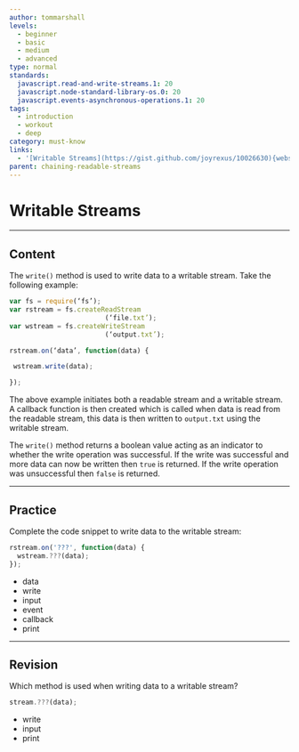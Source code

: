 ```yaml
---
author: tommarshall
levels:
  - beginner
  - basic
  - medium
  - advanced
type: normal
standards:
  javascript.read-and-write-streams.1: 20
  javascript.node-standard-library-os.0: 20
  javascript.events-asynchronous-operations.1: 20
tags:
  - introduction
  - workout
  - deep
category: must-know
links:
  - '[Writable Streams](https://gist.github.com/joyrexus/10026630){website}'
parent: chaining-readable-streams
---
```


# Writable Streams


---

## Content

The `write()`  method is used to write data to a writable stream. Take the following example:

```javascript
var fs = require(‘fs’);
var rstream = fs.createReadStream
                        (‘file.txt’);
var wstream = fs.createWriteStream
                        (‘output.txt’);

rstream.on(‘data’, function(data) {

 wstream.write(data);

});
```

The above example initiates both a readable stream and a writable stream. A callback function is then created which is called when data is read from the readable stream, this data is then written to `output.txt` using the writable stream.

The `write()` method returns a boolean value acting as an indicator to whether the write operation was successful. If the write was successful and more data can now be written then `true`  is returned. If the write operation was unsuccessful then `false` is returned.


---

## Practice

Complete the code snippet to write data to the writable stream:

```javascript
rstream.on('???', function(data) {
  wstream.???(data);
});
```

* data
* write
* input
* event
* callback
* print


---

## Revision

Which method is used when writing data to a writable stream?

```javascript
stream.???(data);
```

* write
* input
* print
